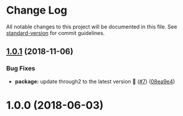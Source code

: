 # Change Log

All notable changes to this project will be documented in this file. See [standard-version](https://github.com/conventional-changelog/standard-version) for commit guidelines.

<a name="1.0.1"></a>
## [1.0.1](https://github.com/TheDancingCode/gulp-cloudinary-upload/compare/v1.0.0...v1.0.1) (2018-11-06)


### Bug Fixes

* **package:** update through2 to the latest version 🚀 ([#7](https://github.com/TheDancingCode/gulp-cloudinary-upload/issues/7)) ([08ea9e4](https://github.com/TheDancingCode/gulp-cloudinary-upload/commit/08ea9e4))



<a name="1.0.0"></a>
# 1.0.0 (2018-06-03)
